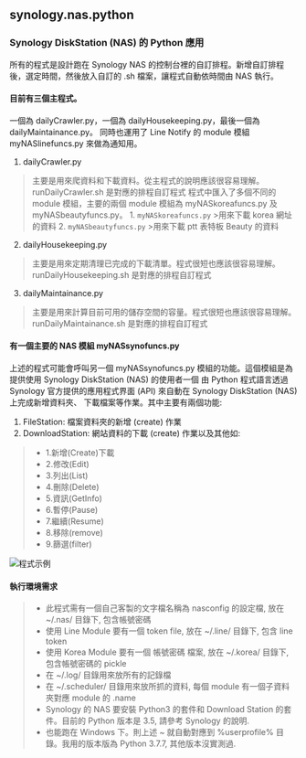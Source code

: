 ## synology.nas.python
### Synology DiskStation (NAS) 的 Python 應用
 
 所有的程式是設計跑在 Synology NAS 的控制台裡的自訂排程。新增自訂排程後，選定時間，然後放入自訂的 .sh 檔案，讓程式自動依時間由 NAS 執行。
 
#### 目前有三個主程式。
 一個為 dailyCrawler.py，一個為 dailyHousekeeping.py，最後一個為 dailyMaintainance.py。
 同時也運用了 Line Notify 的 module 模組 myNASlinefuncs.py 來做為通知用。
 
1. dailyCrawler.py
  > 主要是用來爬資料和下載資料。從主程式的說明應該很容易理解。runDailyCrawler.sh 是對應的排程自訂程式 
  > 程式中匯入了多個不同的 module 模組，主要的兩個 module 模組為 myNASkoreafuncs.py 及 myNASbeautyfuncs.py。
    1. `myNASkoreafuncs.py`
    >用來下載 korea 網址的資料
    2. `myNASbeautyfuncs.py`
    >用來下載 ptt 表特板 Beauty 的資料
2. dailyHousekeeping.py
  > 主要是用來定期清理已完成的下載清單。程式很短也應該很容易理解。runDailyHousekeeping.sh 是對應的排程自訂程式
3. dailyMaintainance.py 
  >  主要是用來計算目前可用的儲存空間的容量。程式很短也應該很容易理解。runDailyMaintainance.sh 是對應的排程自訂程式

#### 有一個主要的 NAS 模組 myNASsynofuncs.py
 上述的程式可能會呼叫另一個 myNASsynofuncs.py 模組的功能。這個模組是為提供使用 Synology DiskStation (NAS) 的使用者一個
 由 Python 程式語言透過 Synology 官方提供的應用程式界面 (API) 來自動在 Synology DiskStation (NAS) 上完成新增資料夾、
 下載檔案等作業。其中主要有兩個功能:
 
1. FileStation: 檔案資料夾的新增 (create) 作業 
2. DownloadStation: 網站資料的下載 (create) 作業以及其他如:
>-  1.新增(Create)下載
>-  2.修改(Edit)
>-  3.列出(List)
>-  4.刪除(Delete)
>-  5.資訊(GetInfo)
>-  6.暫停(Pause)
>-  7.繼續(Resume)
>-  8.移除(remove)
>-  9.篩選(filter)

![程式示例](https://github.com/spectreConstantine/synology.nas.python/blob/master/2020-05-02_032250.png)

#### 執行環境需求 

>- 此程式需有一個自己客製的文字檔名稱為 nasconfig 的設定檔, 放在 ~/.nas/ 目錄下, 包含帳號密碼  
>- 使用 Line Module 要有一個 token file, 放在 ~/.line/ 目錄下, 包含 line token
>- 使用 Korea Module 要有一個 帳號密碼 檔案, 放在 ~/.korea/ 目錄下, 包含帳號密碼的 pickle
>- 在 ~/.log/ 目錄用來放所有的記錄檔
>- 在 ~/.scheduler/ 目錄用來放所抓的資料, 每個 module 有一個子資料夾對應 module 的 .name
>- Synology 的 NAS 要安裝 Python3 的套件和 Download Station 的套件。目前的 Python 版本是 3.5, 請參考 Synology 的說明.
>- 也能跑在 Windows 下。則上述 ~ 就自動對應到 %userprofile% 目錄。我用的版本版為 Python 3.7.7, 其他版本沒實測過.
